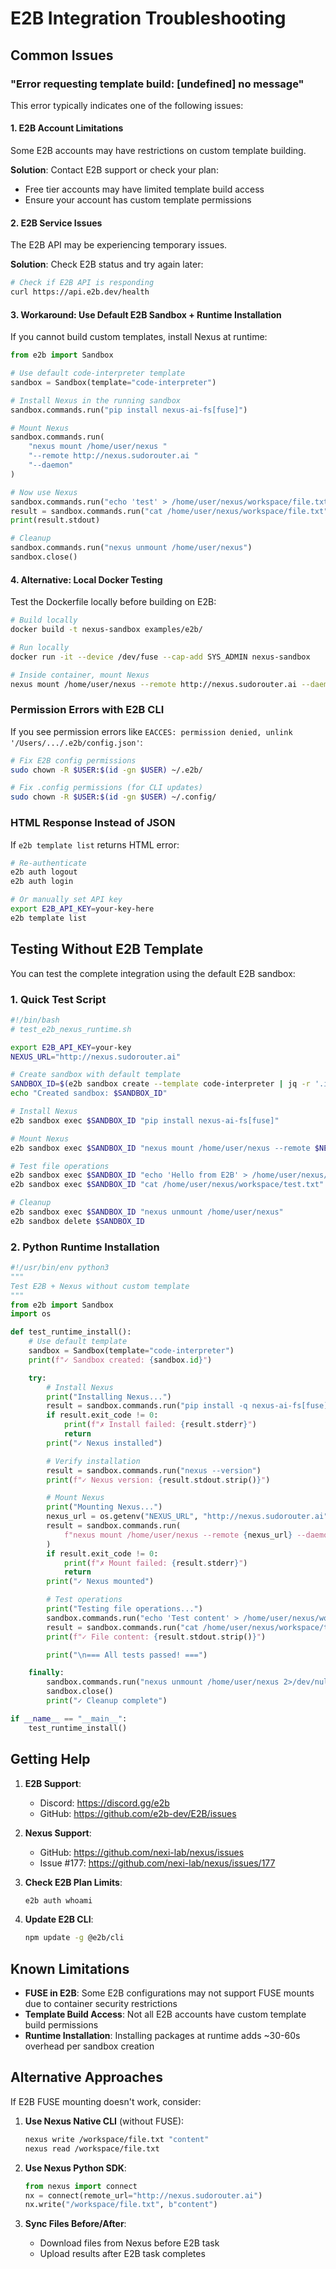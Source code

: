 # E2B Integration Troubleshooting

## Common Issues

### "Error requesting template build: [undefined] no message"

This error typically indicates one of the following issues:

#### 1. **E2B Account Limitations**

Some E2B accounts may have restrictions on custom template building.

**Solution**: Contact E2B support or check your plan:
- Free tier accounts may have limited template build access
- Ensure your account has custom template permissions

#### 2. **E2B Service Issues**

The E2B API may be experiencing temporary issues.

**Solution**: Check E2B status and try again later:
```bash
# Check if E2B API is responding
curl https://api.e2b.dev/health
```

#### 3. **Workaround: Use Default E2B Sandbox + Runtime Installation**

If you cannot build custom templates, install Nexus at runtime:

```python
from e2b import Sandbox

# Use default code-interpreter template
sandbox = Sandbox(template="code-interpreter")

# Install Nexus in the running sandbox
sandbox.commands.run("pip install nexus-ai-fs[fuse]")

# Mount Nexus
sandbox.commands.run(
    "nexus mount /home/user/nexus "
    "--remote http://nexus.sudorouter.ai "
    "--daemon"
)

# Now use Nexus
sandbox.commands.run("echo 'test' > /home/user/nexus/workspace/file.txt")
result = sandbox.commands.run("cat /home/user/nexus/workspace/file.txt")
print(result.stdout)

# Cleanup
sandbox.commands.run("nexus unmount /home/user/nexus")
sandbox.close()
```

#### 4. **Alternative: Local Docker Testing**

Test the Dockerfile locally before building on E2B:

```bash
# Build locally
docker build -t nexus-sandbox examples/e2b/

# Run locally
docker run -it --device /dev/fuse --cap-add SYS_ADMIN nexus-sandbox

# Inside container, mount Nexus
nexus mount /home/user/nexus --remote http://nexus.sudorouter.ai --daemon
```

### Permission Errors with E2B CLI

If you see permission errors like `EACCES: permission denied, unlink '/Users/.../.e2b/config.json'`:

```bash
# Fix E2B config permissions
sudo chown -R $USER:$(id -gn $USER) ~/.e2b/

# Fix .config permissions (for CLI updates)
sudo chown -R $USER:$(id -gn $USER) ~/.config/
```

### HTML Response Instead of JSON

If `e2b template list` returns HTML error:

```bash
# Re-authenticate
e2b auth logout
e2b auth login

# Or manually set API key
export E2B_API_KEY=your-key-here
e2b template list
```

## Testing Without E2B Template

You can test the complete integration using the default E2B sandbox:

### 1. **Quick Test Script**

```bash
#!/bin/bash
# test_e2b_nexus_runtime.sh

export E2B_API_KEY=your-key
NEXUS_URL="http://nexus.sudorouter.ai"

# Create sandbox with default template
SANDBOX_ID=$(e2b sandbox create --template code-interpreter | jq -r '.id')
echo "Created sandbox: $SANDBOX_ID"

# Install Nexus
e2b sandbox exec $SANDBOX_ID "pip install nexus-ai-fs[fuse]"

# Mount Nexus
e2b sandbox exec $SANDBOX_ID "nexus mount /home/user/nexus --remote $NEXUS_URL --daemon"

# Test file operations
e2b sandbox exec $SANDBOX_ID "echo 'Hello from E2B' > /home/user/nexus/workspace/test.txt"
e2b sandbox exec $SANDBOX_ID "cat /home/user/nexus/workspace/test.txt"

# Cleanup
e2b sandbox exec $SANDBOX_ID "nexus unmount /home/user/nexus"
e2b sandbox delete $SANDBOX_ID
```

### 2. **Python Runtime Installation**

```python
#!/usr/bin/env python3
"""
Test E2B + Nexus without custom template
"""
from e2b import Sandbox
import os

def test_runtime_install():
    # Use default template
    sandbox = Sandbox(template="code-interpreter")
    print(f"✓ Sandbox created: {sandbox.id}")

    try:
        # Install Nexus
        print("Installing Nexus...")
        result = sandbox.commands.run("pip install -q nexus-ai-fs[fuse]")
        if result.exit_code != 0:
            print(f"✗ Install failed: {result.stderr}")
            return
        print("✓ Nexus installed")

        # Verify installation
        result = sandbox.commands.run("nexus --version")
        print(f"✓ Nexus version: {result.stdout.strip()}")

        # Mount Nexus
        print("Mounting Nexus...")
        nexus_url = os.getenv("NEXUS_URL", "http://nexus.sudorouter.ai")
        result = sandbox.commands.run(
            f"nexus mount /home/user/nexus --remote {nexus_url} --daemon"
        )
        if result.exit_code != 0:
            print(f"✗ Mount failed: {result.stderr}")
            return
        print("✓ Nexus mounted")

        # Test operations
        print("Testing file operations...")
        sandbox.commands.run("echo 'Test content' > /home/user/nexus/workspace/test.txt")
        result = sandbox.commands.run("cat /home/user/nexus/workspace/test.txt")
        print(f"✓ File content: {result.stdout.strip()}")

        print("\n=== All tests passed! ===")

    finally:
        sandbox.commands.run("nexus unmount /home/user/nexus 2>/dev/null || true")
        sandbox.close()
        print("✓ Cleanup complete")

if __name__ == "__main__":
    test_runtime_install()
```

## Getting Help

1. **E2B Support**:
   - Discord: https://discord.gg/e2b
   - GitHub: https://github.com/e2b-dev/E2B/issues

2. **Nexus Support**:
   - GitHub: https://github.com/nexi-lab/nexus/issues
   - Issue #177: https://github.com/nexi-lab/nexus/issues/177

3. **Check E2B Plan Limits**:
   ```bash
   e2b auth whoami
   ```

4. **Update E2B CLI**:
   ```bash
   npm update -g @e2b/cli
   ```

## Known Limitations

- **FUSE in E2B**: Some E2B configurations may not support FUSE mounts due to container security restrictions
- **Template Build Access**: Not all E2B accounts have custom template build permissions
- **Runtime Installation**: Installing packages at runtime adds ~30-60s overhead per sandbox creation

## Alternative Approaches

If E2B FUSE mounting doesn't work, consider:

1. **Use Nexus Native CLI** (without FUSE):
   ```bash
   nexus write /workspace/file.txt "content"
   nexus read /workspace/file.txt
   ```

2. **Use Nexus Python SDK**:
   ```python
   from nexus import connect
   nx = connect(remote_url="http://nexus.sudorouter.ai")
   nx.write("/workspace/file.txt", b"content")
   ```

3. **Sync Files Before/After**:
   - Download files from Nexus before E2B task
   - Upload results after E2B task completes
